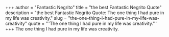 +++
author = "Fantastic Negrito"
title = "the best Fantastic Negrito Quote"
description = "the best Fantastic Negrito Quote: The one thing I had pure in my life was creativity."
slug = "the-one-thing-i-had-pure-in-my-life-was-creativity"
quote = '''The one thing I had pure in my life was creativity.'''
+++
The one thing I had pure in my life was creativity.

